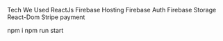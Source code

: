 
Tech We Used
ReactJs
Firebase Hosting
Firebase Auth
Firebase Storage
React-Dom
Stripe payment


npm i
npm run start
